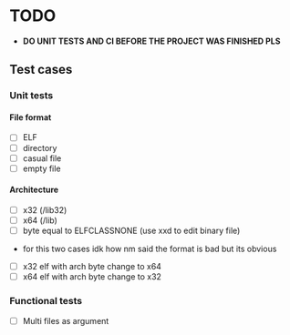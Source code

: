 # TODO

- **DO UNIT TESTS AND CI BEFORE THE PROJECT WAS FINISHED PLS**

## Test cases

### Unit tests

#### File format

- [ ] ELF
- [ ] directory
- [ ] casual file
- [ ] empty file

#### Architecture

- [ ] x32 (/lib32)
- [ ] x64 (/lib)
- [ ] byte equal to ELFCLASSNONE (use xxd to edit binary file)
- for this two cases idk how nm said the format is bad but its obvious
- [ ] x32 elf with arch byte change to x64
- [ ] x64 elf with arch byte change to x32

### Functional tests

- [ ] Multi files as argument

